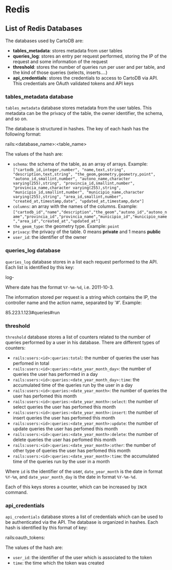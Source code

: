 # Redis #

## List of Redis Databases ##

The databases used by CartoDB are:

  - **tables_metadata**: stores metadata from user tables
  - **queries_log**: stores an entry per request performed, storing the IP of the request and some information of the request
  - **threshold**: stores the number of queries run per user and per table, and the kind of those queries (selects, inserts....)
  - **api_credentials**: stores the credentials to access to CartoDB via API. This credentials are OAuth validated tokens and API keys
  
### tables_metadata database ###

`tables_metadata` database stores metadata from the user tables. This metadata can be the privacy of the table, the owner identifier, the schema, and so on. 

The database is structured in hashes. The key of each hash has the following format:

  rails:<database_name>:<table_name>
  
The values of the hash are:

  - `schema`: the schema of the table, as an array of arrays. Example: `["cartodb_id,integer,number", "name,text,string", "description,text,string", "the_geom,geometry,geometry,point", "autono_id,smallint,number", "autono_name,character varying(255),string", "provincia_id,smallint,number", "provincia_name,character varying(255),string", "municipio_id,smallint,number", "municipio_name,character varying(255),string", "area_id,smallint,number", "created_at,timestamp,date", "updated_at,timestamp,date"]`
  - `columns`: an array with the names of the columns. Example: `["cartodb_id","name","description","the_geom","autono_id","autono_name","provincia_id","provincia_name","municipio_id","municipio_name","area_id","created_at","updated_at"]`
  - `the_geom_type`: the geometry type. Example: `point`
  - `privacy`: the privacy of the table. 0 means **private** and 1 means **public**
  - `user_id`: the identifier of the owner
  
### queries_log database ###

`queries_log` database stores in a list each request performed to the API. Each list is identified by this key:

  log-<date>
    
Where date has the format `%Y-%m-%d`, i.e. 2011-10-3.

The information stored per request is a string which contains the IP, the controller name and the action name, separated by '#'. Example:

  85.223.1.123#queries#run

### threshold ###

`threshold` database stores a list of counters related to the number of queries performed by a user in his database. There are different types of counters:

  - `rails:users:<id>:queries:total`: the number of queries the user has perfomed in total
  - `rails:users:<id>:queries:<date_year_month_day>`: the number of queries the user has performed in a day
  - `rails:users:<id>:queries:<date_year_month_day>:time`: the accumulated time of the queries run by the user in a day
  - `rails:users:<id>:queries:<date_year_month>`: the number of queries the user has perfomed this month
  - `rails:users:<id>:queries:<date_year_month>:select`: the number of select queries the user has perfomed this month
  - `rails:users:<id>:queries:<date_year_month>:insert`: the number of insert queries the user has perfomed this month
  - `rails:users:<id>:queries:<date_year_month>:update`: the number of update queries the user has perfomed this month
  - `rails:users:<id>:queries:<date_year_month>:delete`: the number of delete queries the user has perfomed this month
  - `rails:users:<id>:queries:<date_year_month>:other`: the number of other type of queries the user has perfomed this month
  - `rails:users:<id>:queries:<date_year_month>:time`: the accumulated time of the queries run by the user in a month
    
Where `id` is the identifier of the user, `date_year_month` is the date in format `%Y-%m`, and `date_year_month_day` is the date in format `%Y-%m-%d`.

Each of this keys stores a counter, which can be increased by `INCR` command.

### api_credentials ###

`api_credentials` database stores a list of credentials which can be used to be authenticated via the API. The database is organized in hashes. Each hash is identified by this format of key:

  rails:oauth_tokens:<token>
    
The values of the hash are:

  - `user_id`: the identifier of the user which is associated to the token
  - `time`: the time which the token was created

